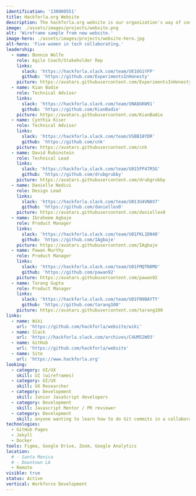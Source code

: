 ```yaml
---
identification: '130000551'
title: Hackforla.org Website
description: The hackforla.org website is our organization's way of communicating with volunteers, stakeholders, and donors. This project is a good place to start for new volunteers looking to polish their git protocol skills (branches, separation of concerns, etc.). We currently have two development paths&#58; growth (building out new pages and guides) and optimization (taking inventory of our code and design systems) to ensure we are consistently delivering value to our users while being scalable in our approach to building the site.
image: ./assets/images/projects/website.png
alt: 'Wireframe sample from new website.'
image-hero: ./assets/images/projects/website-hero.jpg
alt-hero: 'Five women in tech collaborating.'
leadership:
  - name: Bonnie Wolfe
    role: Agile Coach/Stakeholder Rep
    links:
      slack: 'https://hackforla.slack.com/team/UE1UG1YFP'
      github: 'https://github.com/ExperimentsInHonesty'
    picture: https://avatars.githubusercontent.com/ExperimentsInHonesty
  - name: Kian Badie
    role: Technical Advisor
    links:
      slack: 'https://hackforla.slack.com/team/UNAQGKW91'
      github: 'https://github.com/KianBadie'
    picture: https://avatars.githubusercontent.com/KianBadie
  - name: Cynthia Kiser
    role: Technical Advisor
    links:
      slack: 'https://hackforla.slack.com/team/USBB18YDR'
      github: 'https://github.com/cnk'
    picture: https://avatars.githubusercontent.com/cnk
  - name: David Rubinstein
    role: Technical Lead
    links:
      slack: 'https://hackforla.slack.com/team/U015FP47R5G'
      github: 'https://github.com/drubgrubby'
    picture: https://avatars.githubusercontent.com/drubgrubby
  - name: Danielle Nedivi
    role: Design Lead
    links:
      slack: 'https://hackforla.slack.com/team/U013U4VN8V7'
      github: 'https://github.com/daniellex0'
    picture: https://avatars.githubusercontent.com/daniellex0
  - name: Ibraheem Agbaje
    role: Product Manager
    links:
      slack: 'https://hackforla.slack.com/team/U01FKL1DN48'
      github: 'https://github.com/IAgbaje'
    picture: https://avatars.githubusercontent.com/IAgbaje
  - name: Pawan Murthy
    role: Product Manager
    links:
      slack: 'https://hackforla.slack.com/team/U01FMQTN8MU'
      github: 'https://github.com/pawan92'
    picture: https://avatars.githubusercontent.com/pawan92
  - name: Tarang Gupta
    role: Product Manager
    links:
      slack: 'https://hackforla.slack.com/team/U01FN9BAYTY'
      github: 'https://github.com/tarang100'
    picture: https://avatars.githubusercontent.com/tarang100
links:
  - name: Wiki
    url: 'https://github.com/hackforla/website/wiki'
  - name: Slack
    url: 'https://hackforla.slack.com/archives/C4UM52W93'
  - name: GitHub
    url: 'https://github.com/hackforla/website'
  - name: Site
    url: 'https://www.hackforla.org'
looking:
  - category: UI/UX
    skill: UI (wireframes)
  - category: UI/UX
    skill: UX Researcher
  - category: Development
    skill: Junior JavaScript developers
  - category: Development
    skill: Javascript Mentor / PR reviewer
  - category: Development
    skill: anyone wanting to learn how to do Git commits in a collaborative work environment
technologies:
  - GitHub Pages
  - Jekyll
  - Docker
tools: Figma, Google Drive, Zoom, Google Analytics
location:
  # - Santa Monica
  # - Downtown LA
  - Remote
visible: true
status: Active
vertical: Workforce Development
---
```

